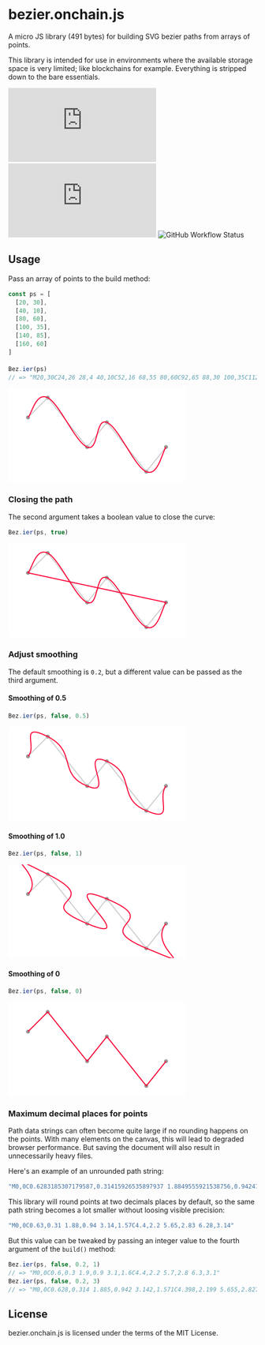 # bezier.onchain.js

A micro JS library (491 bytes) for building SVG bezier paths from arrays of
points.

This library is intended for use in environments where the available storage
space is very limited; like blockchains for example. Everything is stripped down
to the bare essentials.

![GitHub](https://img.shields.io/github/license/onchainjs/bezier.onchain.js)
![GitHub tag (latest SemVer)](https://img.shields.io/github/v/tag/onchainjs/bezier.onchain.js)
![GitHub Workflow Status](https://img.shields.io/github/workflow/status/onchainjs/bezier.onchain.js/bezier.onchain.js%20CI)

## Usage
Pass an array of points to the build method:

```js
const ps = [
  [20, 30],
  [40, 10],
  [80, 60],
  [100, 35],
  [140, 85],
  [160, 60]
]

Bez.ier(ps)
// => "M20,30C24,26 28,4 40,10C52,16 68,55 80,60C92,65 88,30 100,35C112,..."
```

![SVG path with default settings](/examples/default.svg)

### Closing the path
The second argument takes a boolean value to close the curve:

```js
Bez.ier(ps, true)
```

![Closed SVG path](/examples/default-closed.svg)

### Adjust smoothing
The default smoothing is `0.2`, but a different value can be passed as the third
argument.

#### Smoothing of 0.5
```js
Bez.ier(ps, false, 0.5)
```
![Smoothing of 0.5](/examples/smoothing-05.svg)

#### Smoothing of 1.0
```js
Bez.ier(ps, false, 1)
```
![Smoothing of 1.0](/examples/smoothing-10.svg)

#### Smoothing of 0
```js
Bez.ier(ps, false, 0)
```
![Smoothing of 0](/examples/smoothing-00.svg)

### Maximum decimal places for points
Path data strings can often become quite large if no rounding happens on the
points. With many elements on the canvas, this will lead to degraded browser
performance. But saving the document will also result in unnecessarily heavy
files.

Here's an example of an unrounded path string:

```js
"M0,0C0.6283185307179587,0.31415926535897937 1.8849555921538756,0.9424777960769378 3.1415926535897936,1.5707963267948968C4.39822971502571,2.199114857512855 5.654866776461628,2.827433388230814 6.283185307179587,3.141592653589793"
```

This library will round points at two decimals places by default, so the same
path string becomes a lot smaller without loosing visible precision:

```js
"M0,0C0.63,0.31 1.88,0.94 3.14,1.57C4.4,2.2 5.65,2.83 6.28,3.14"
```

But this value can be tweaked by passing an integer value to the fourth argument
of the `build()` method:

```js
Bez.ier(ps, false, 0.2, 1)
// => "M0,0C0.6,0.3 1.9,0.9 3.1,1.6C4.4,2.2 5.7,2.8 6.3,3.1"
Bez.ier(ps, false, 0.2, 3)
// => "M0,0C0.628,0.314 1.885,0.942 3.142,1.571C4.398,2.199 5.655,2.827 6.283,3.142"
```

## License
bezier.onchain.js is licensed under the terms of the MIT License.



